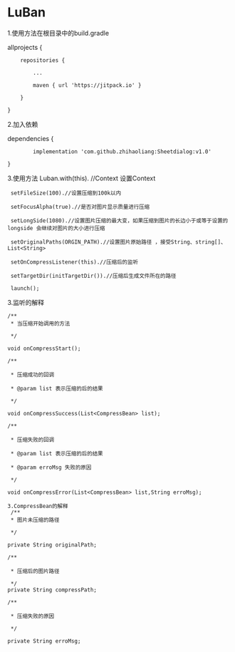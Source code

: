 # LuBan
1.使用方法在根目录中的build.gradle 
	
  allprojects {
  
		repositories {
    
			...
      
			maven { url 'https://jitpack.io' }
      
		}
    
	}
   
  2.加入依赖
  
  dependencies {
  
	        implementation 'com.github.zhihaoliang:Sheetdialog:v1.0'
          
	}
  
  3.使用方法
  Luban.with(this). //Context  设置Context
  
     setFileSize(100).//设置压缩到100k以内
     
     setFocusAlpha(true).//是否对图片显示质量进行压缩
     
     setLongSide(1080).//设置图片压缩的最大变，如果压缩到图片的长边小于或等于设置的longside 会继续对图片的大小进行压缩
     
     setOriginalPaths(ORGIN_PATH).//设置图片原始路径 ，接受String、string[]、List<String>
     
     setOnCompressListener(this).//压缩后的监听
     
     setTargetDir(initTargetDir()).//压缩后生成文件所在的路径
     
     launch();
  
  
  3.监听的解释
  
    /**
     * 当压缩开始调用的方法
     
     */
     
    void onCompressStart();
    
    /**
    
     * 压缩成功的回调
     
     * @param list 表示压缩的后的结果
     
     */
     
    void onCompressSuccess(List<CompressBean> list);
    
    /**
    
     * 压缩失败的回调
     
     * @param list 表示压缩的后的结果
     
     * @param erroMsg 失败的原因
     
     */
     
    void onCompressError(List<CompressBean> list,String erroMsg);
    
    3.CompressBean的解释
     /**
     * 图片未压缩的路径
     
     */
     
    private String originalPath;
    
    /**
    
     * 压缩后的图片路径
     
     */
    private String compressPath;
    
    /**
    
     * 压缩失败的原因
     
     */
     
    private String erroMsg;
    
    
